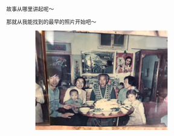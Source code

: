 

故事从哪里讲起呢～ 

那就从我能找到的最早的照片开始吧～ 



<p align="center">
  <img src="https://github.com/nekohanatoramen/stories/blob/main/photos/IMG_0049.jpeg" width="350" title="hover text">
</p>





